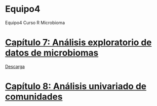 # Equipo4
Equipo4 Curso R Microbioma

# [Capítulo 7: Análisis exploratorio de datos de microbiomas](https://haydeeperuyero.github.io/Equipo4/Chapter7/Chapter7-html)

[Descarga](https://github.com/HaydeePeruyero/Equipo4/blob/main/Chapter7.zip)


# [Capítulo 8: Análisis univariado de comunidades](https://haydeeperuyero.github.io/Equipo4/Chapter8/Chapter8-html)

